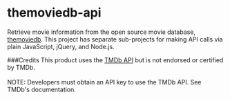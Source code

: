 # themoviedb-api
Retrieve movie information from the open source movie database, [themoviedb](https://www.themoviedb.org/).
This project has separate sub-projects for making API calls via plain JavaScript, jQuery, and Node.js.


###Credits
This product uses the [TMDb API](https://www.themoviedb.org/) but is not endorsed or certified by TMDb.<br><br>
NOTE: Developers must obtain an API key to use the TMDb API. See TMDb's documentation.
